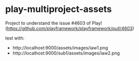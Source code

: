 # play-multiproject-assets

Project to understand the issue #4603 of Play! (https://github.com/playframework/playframework/pull/4603)

test with:
* http://localhost:9000/assets/images/iaw1.png
* http://localhost:9000/sub1/assets/images/iaw2.png

